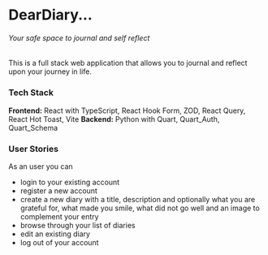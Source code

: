 # DearDiary...
###### Your safe space to journal and self reflect
This is a full stack web application that allows you to journal and reflect upon your journey in life.
### Tech Stack
**Frontend:** React with TypeScript, React Hook Form, ZOD, React Query, React Hot Toast, Vite
**Backend:** Python with Quart, Quart_Auth, Quart_Schema

### User Stories
As an user you can
- login to your existing account
- register a new account
- create a new diary with a title, description and optionally what you are grateful for, what made you smile, what did not go well and an image to complement your entry
- browse through your list of diaries
- edit an existing diary
- log out of your account
